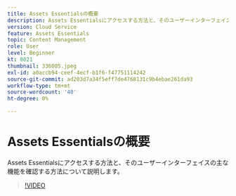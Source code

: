 ```yaml
---
title: Assets Essentialsの概要
description: Assets Essentialsにアクセスする方法と、そのユーザーインターフェイスの主なファセットを確認する方法について説明します。
version: Cloud Service
feature: Assets Essentials
topic: Content Management
role: User
level: Beginner
kt: 8021
thumbnail: 336005.jpeg
exl-id: a0accb94-ceef-4ecf-b1f6-f47751114242
source-git-commit: ad203d7a34f5eff7de4768131c9b4ebae261da93
workflow-type: tm+mt
source-wordcount: '40'
ht-degree: 0%

---
```


# Assets Essentialsの概要

Assets Essentialsにアクセスする方法と、そのユーザーインターフェイスの主な機能を確認する方法について説明します。

>[!VIDEO](https://video.tv.adobe.com/v/336005/?quality=9&learn=on)
